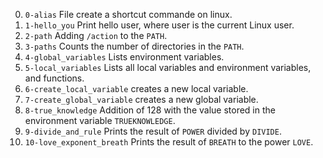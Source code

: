 0. <code>0-alias</code> File create a shortcut commande on linux.
1. <code>1-hello_you</code> Print hello user, where user is the current Linux user.
2. <code>2-path</code> Adding <code>/action</code> to the <code>PATH</code>.
3. <code>3-paths</code> Counts the number of directories in the <code>PATH</code>.
4. <code>4-global_variables</code> Lists environment variables.
5. <code>5-local_variables</code> Lists all local variables and environment variables, and functions.
6. <code>6-create_local_variable</code> creates a new local variable.
7. <code>7-create_global_variable</code> creates a new global variable.
8. <code>8-true_knowledge</code> Addition of 128 with the value stored in the environment variable <code>TRUEKNOWLEDGE</code>.
9. <code>9-divide_and_rule</code> Prints the result of <code>POWER</code> divided by <code>DIVIDE</code>.
10. <code>10-love_exponent_breath</code> Prints the result of <code>BREATH</code> to the power <code>LOVE</code>.
